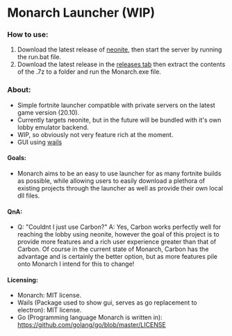 # Monarch Launcher (WIP)

### How to use:
1. Download the latest release of [neonite](https://github.com/NeoniteDev/NeoniteV2), then start the server by running the run.bat file.
2. Download the latest release in the [releases tab](https://github.com/fortmods/Monarch/releases) then extract the contents of the .7z to a folder and run the Monarch.exe file.

### About:
- Simple fortnite launcher compatible with private servers on the latest game version (20.10).
- Currently targets neonite, but in the future will be bundled with it's own lobby emulator backend.
- WIP, so obviously not very feature rich at the moment.
- GUI using [wails](https://wails.io)

#### Goals:
- Monarch aims to be an easy to use launcher for as many fortnite builds as possible, while allowing users to easily download a plethora of existing projects through the launcher as well as provide their own local dll files.

#### QnA:
- Q: "Couldnt I just use Carbon?" A: Yes, Carbon works perfectly well for reaching the lobby using neonite, however the goal of this project is to provide more features and a rich user experience greater than that of Carbon. Of course in the current state of Monarch, Carbon has the advantage and is certainly the better option, but as more features pile onto Monarch I intend for this to change!

#### Licensing:
- Monarch: MIT license.
- Wails (Package used to show gui, serves as go replacement to electron): MIT license.
- Go (Programming language Monarch is written in): https://github.com/golang/go/blob/master/LICENSE